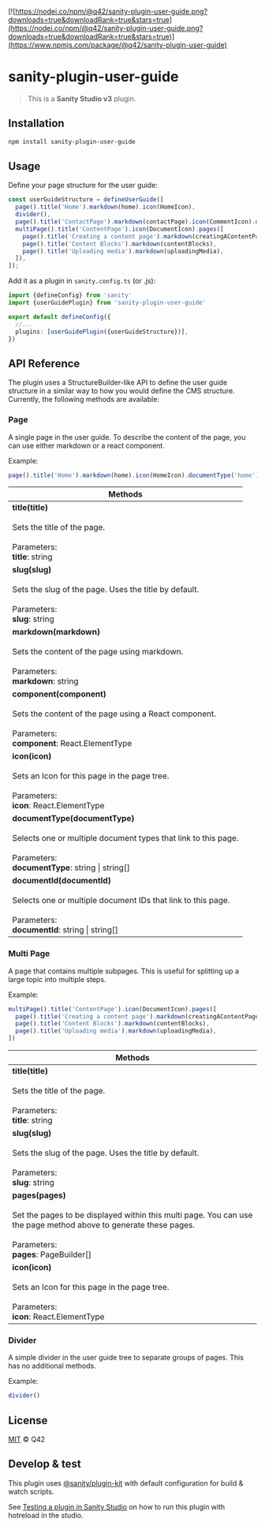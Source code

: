 [![https://nodei.co/npm/@q42/sanity-plugin-user-guide.png?downloads=true&downloadRank=true&stars=true](https://nodei.co/npm/@q42/sanity-plugin-user-guide.png?downloads=true&downloadRank=true&stars=true)](https://www.npmjs.com/package/@q42/sanity-plugin-user-guide)

# sanity-plugin-user-guide

> This is a **Sanity Studio v3** plugin.

## Installation

```sh
npm install sanity-plugin-user-guide
```

## Usage

Define your page structure for the user guide:

```ts
const userGuideStructure = defineUserGuide([
  page().title('Home').markdown(home).icon(HomeIcon),
  divider(),
  page().title('ContactPage').markdown(contactPage).icon(CommentIcon).documentType('contactPage'),
  multiPage().title('ContentPage').icon(DocumentIcon).pages([
    page().title('Creating a content page').markdown(creatingAContentPage).documentType(contentPage),
    page().title('Content Blocks').markdown(contentBlocks),
    page().title('Uploading media').markdown(uploadingMedia),
  ]),
]);
```

Add it as a plugin in `sanity.config.ts` (or .js):

```ts
import {defineConfig} from 'sanity'
import {userGuidePlugin} from 'sanity-plugin-user-guide'

export default defineConfig({
  //...
  plugins: [userGuidePlugin({userGuideStructure})],
})
```

## API Reference

The plugin uses a StructureBuilder-like API to define the user guide structure in a similar way to how you would define the CMS structure. Currently, the following methods are available:

### Page

A single page in the user guide. To describe the content of the page, you can use either markdown or a react component.

Example:

```ts
page().title('Home').markdown(home).icon(HomeIcon).documentType('home')
```

| Methods                                                                                                                                                              |
|----------------------------------------------------------------------------------------------------------------------------------------------------------------------|
| **title(title)**<br/><br/>Sets the title of the page.<br/><br/>Parameters:<br/>**title**: string                                                                     |
| **slug(slug)**<br/><br/>Sets the slug of the page. Uses the title by default.<br/><br/>Parameters:<br/>**slug**: string                                              |
| **markdown(markdown)**<br/><br/>Sets the content of the page using markdown.<br/><br/>Parameters:<br/>**markdown**: string                                           |
| **component(component)**<br/><br/>Sets the content of the page using a React component.<br/><br/>Parameters:<br/>**component**: React.ElementType                    |
| **icon(icon)**<br/><br/>Sets an Icon for this page in the page tree.<br/><br/>Parameters:<br/>**icon**: React.ElementType                                            |
| **documentType(documentType)**<br/><br/>Selects one or multiple document types that link to this page.<br/><br/>Parameters:<br/>**documentType**: string \| string[] |
| **documentId(documentId)**<br/><br/>Selects one or multiple document IDs that link to this page.<br/><br/>Parameters:<br/>**documentId**: string \| string[]         |

### Multi Page

A page that contains multiple subpages. This is useful for splitting up a large topic into multiple steps.

Example:

```ts
multiPage().title('ContentPage').icon(DocumentIcon).pages([
  page().title('Creating a content page').markdown(creatingAContentPage).documentType(contentPage),
  page().title('Content Blocks').markdown(contentBlocks),
  page().title('Uploading media').markdown(uploadingMedia),
])
```

| Methods                                                                                                                                                                                      |
|----------------------------------------------------------------------------------------------------------------------------------------------------------------------------------------------|
| **title(title)**<br/><br/>Sets the title of the page.<br/><br/>Parameters:<br/>**title**: string                                                                                             |
| **slug(slug)**<br/><br/>Sets the slug of the page. Uses the title by default.<br/><br/>Parameters:<br/>**slug**: string                                                                      |
| **pages(pages)**<br/><br/>Set the pages to be displayed within this multi page. You can use the page method above to generate these pages.<br/><br/>Parameters:<br/>**pages**: PageBuilder[] |
| **icon(icon)**<br/><br/>Sets an Icon for this page in the page tree.<br/><br/>Parameters:<br/>**icon**: React.ElementType                                                                    |

### Divider

A simple divider in the user guide tree to separate groups of pages. This has no additional methods.

Example:

```ts
divider()
```

## License

[MIT](LICENSE) © Q42

## Develop & test

This plugin uses [@sanity/plugin-kit](https://github.com/sanity-io/plugin-kit)
with default configuration for build & watch scripts.

See [Testing a plugin in Sanity Studio](https://github.com/sanity-io/plugin-kit#testing-a-plugin-in-sanity-studio)
on how to run this plugin with hotreload in the studio.
